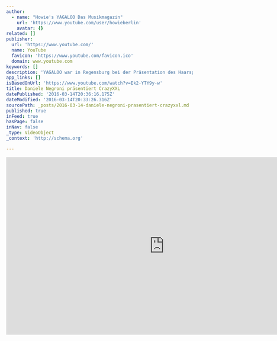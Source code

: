 ```yaml
---
author:
  - name: "Howie's YAGALOO Das Musikmagazin"
    url: 'https://www.youtube.com/user/howieberlin'
    avatar: {}
related: []
publisher:
  url: 'https://www.youtube.com/'
  name: YouTube
  favicon: 'https://www.youtube.com/favicon.ico'
  domain: www.youtube.com
keywords: []
description: 'YAGALOO war in Regensburg bei der Präsentation des Haarsprays CRAZY XXL dabei - eine Kooperation zwischen DSDS-Star DANIELE NEGRONI und dem Regenburger Friseur Mike Hecker. Hier einige Impressionen - Abonniere den Kanal! http://www.youtube.com/subscription_center?add_user=howieberlin http://www.yagaloo.com - YAGALOO - das preisgekrönte Musikmagazin bietet wöchentlich auf mehreren Regional-TV-Sendern rund eine halbe Stunde Programm zum aktuellen Musikgeschehen.'
app_links: []
isBasedOnUrl: 'https://www.youtube.com/watch?v=Ek2-YTY9y-w'
title: Daniele Negroni präsentiert CrazyXXL
datePublished: '2016-03-14T20:36:16.175Z'
dateModified: '2016-03-14T20:33:26.316Z'
sourcePath: _posts/2016-03-14-daniele-negroni-prasentiert-crazyxxl.md
published: true
inFeed: true
hasPage: false
inNav: false
_type: VideoObject
_context: 'http://schema.org'

---
```

<iframe src="https://cdn.embedly.com/widgets/media.html?src=https%3A%2F%2Fwww.youtube.com%2Fembed%2FEk2-YTY9y-w%3Ffeature%3Doembed&amp;url=https%3A%2F%2Fwww.youtube.com%2Fwatch%3Fv%3DEk2-YTY9y-w&amp;image=https%3A%2F%2Fi.ytimg.com%2Fvi%2FEk2-YTY9y-w%2Fhqdefault.jpg&amp;key=b7d04c9b404c499eba89ee7072e1c4f7&amp;type=text%2Fhtml&amp;schema=youtube" width="854" height="480" scrolling="no" frameborder="0" allowfullscreen="allowfullscreen" style=""></iframe>